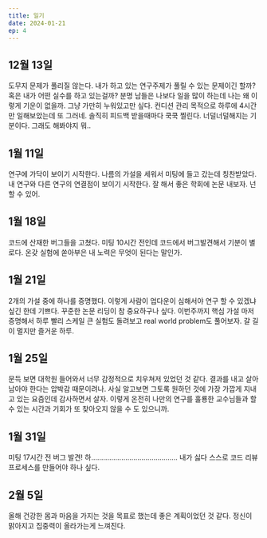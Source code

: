 ```yaml
---
title: 일기
date: 2024-01-21
ep: 4
---
```


## 12월 13일

도무지 문제가 풀리질 않는다. 내가 하고 있는 연구주제가 풀릴 수 있는 문제이긴 할까? 혹은 내가 어떤 실수를 하고 있는걸까?
분명 남들은 나보다 일을 많이 하는데 나는 왜 이렇게 기운이 없을까.
그냥 가만히 누워있고만 싶다. 컨디션 관리 목적으로 하루에 4시간만 일해보았는데 또 그러네.
솔직히 피드백 받을때마다 쿡쿡 찔린다. 너덜너덜해지는 기분이다.
그래도 해봐야지 뭐..

## 1월 11일

연구에 가닥이 보이기 시작한다. 나름의 가설을 세워서 미팅에 들고 갔는데 칭찬받았다.
내 연구와 다른 연구의 연결점이 보이기 시작한다. 잘 해서 좋은 학회에 논문 내보자. 넌 할 수 있어.

## 1월 18일

코드에 산재한 버그들을 고쳤다.
미팅 10시간 전인데 코드에서 버그발견해서 기분이 별로다.
온갖 실험에 쏟아부은 내 노력은 무엇이 된다는 말인가.

## 1월 21일

2개의 가설 중에 하나를 증명했다. 이렇게 사람이 업다운이 심해서야 연구 할 수 있겠냐 싶긴 한데 기쁘다. 꾸준한 논문 리딩이 참 중요하구나 싶다.
이번주까지 핵심 가설 마저 증명해서 하루 빨리 스케일 큰 실험도 돌려보고 real world problem도 풀어보자. 갈 길이 멀지만 즐거운 하루.

## 1월 25일

문득 보면 대학원 들어와서 너무 감정적으로 치우쳐저 있었던 것 같다. 결과를 내고 살아남아야 한다는 압박감 때문이려나. 사실 알고보면 그토록 원하던 것에 가장 가깝게 지내고 있는 요즘인데 감사하면서 살자. 이렇게 온전히 나만의 연구를 훌룡한 교수님들과 할 수 있는 시간과 기회가 또 찾아오지 않을 수 도 있으니까.

## 1월 31일

미팅 17시간 전 버그 발견! 하........................................... 내가 싫다
스스로 코드 리뷰 프로세스를 만들어야 하나 싶다.

## 2월 5일

올해 건강한 몸과 마음을 가지는 것을 목표로 했는데 좋은 계획이었던 것 같다. 정신이 맑아지고 집중력이 올라가는게 느껴진다.

